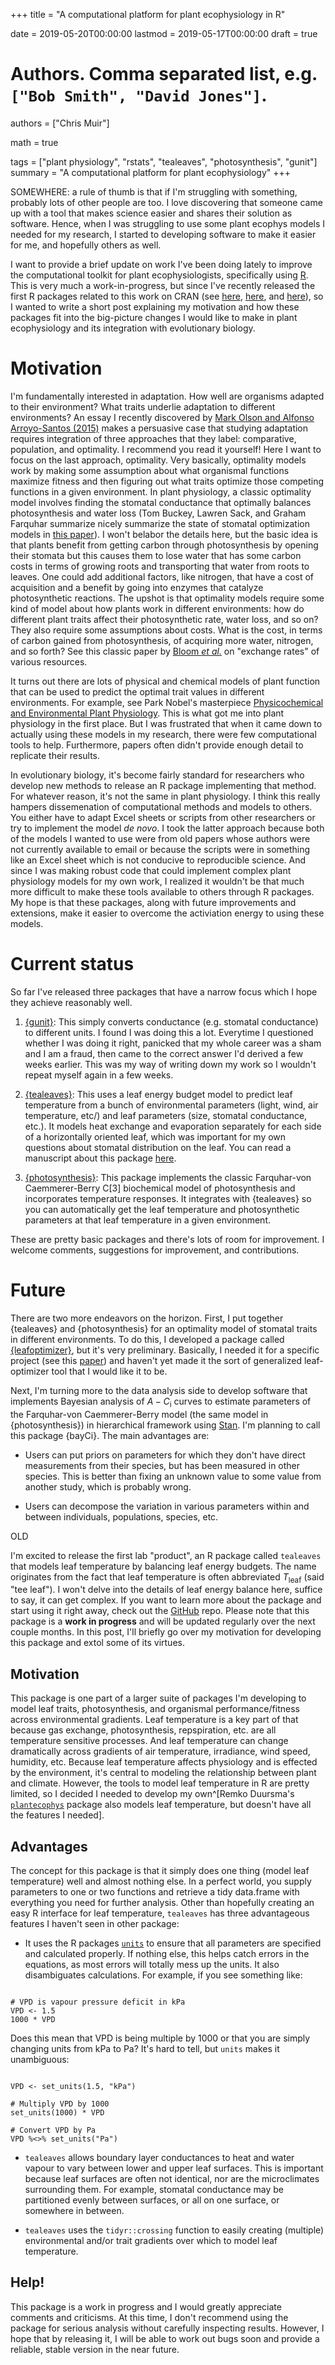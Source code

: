 +++
title = "A computational platform for plant ecophysiology in R"

date = 2019-05-20T00:00:00
lastmod = 2019-05-17T00:00:00
draft = true

# Authors. Comma separated list, e.g. `["Bob Smith", "David Jones"]`.
authors = ["Chris Muir"]

math = true

tags = ["plant physiology", "rstats", "tealeaves", "photosynthesis", "gunit"]
summary = "A computational platform for plant ecophysiology"
+++

SOMEWHERE: a rule of thumb is that if I'm struggling with something, probably lots of other people are too. I love discovering that someone came up with a tool that makes science easier and shares their solution as software. Hence, when I was struggling to use some plant ecophys models I needed for my research, I started to developing software to make it easier for me, and hopefully others as well.

I want to provide a brief update on work I've been doing lately to improve the computational toolkit for plant ecophysiologists, specifically using [R](https://cran.r-project.org). This is very much a work-in-progress, but since I've recently released the first R packages related to this work on CRAN (see [here](https://CRAN.R-project.org/package=gunit), [here](https://CRAN.R-project.org/package=tealeaves), and [here](https://CRAN.R-project.org/package=photosynthesis)), so I wanted to write a short post explaining my motivation and how these packages fit into the big-picture changes I would like to make in plant ecophysiology and its integration with evolutionary biology.

# Motivation

I'm fundamentally interested in adaptation. How well are organisms adapted to their environment? What traits underlie adaptation to different environments? An essay I recently discovered by [Mark Olson and Alfonso Arroyo-Santos (2015)](https://doi.org/10.1086/681438) makes a persuasive case that studying adaptation requires integration of three approaches that they label: comparative, population, and optimality. I recommend you read it yourself! Here I want to focus on the last approach, optimality. Very basically, optimality models work by making some assumption about what organismal functions maximize fitness and then figuring out what traits optimize those competing functions in a given environment. In plant physiology, a classic optimality model involves finding the stomatal conductance that optimally balances photosynthesis and water loss (Tom Buckey, Lawren Sack, and Graham Farquhar summarize nicely summarize the state of stomatal optimization models in [this paper](https://doi.org/10.1111/pce.12823)). I won't belabor the details here, but the basic idea is that plants benefit from getting carbon through photosynthesis by opening their stomata but this causes them to lose water that has some carbon costs in terms of growing roots and transporting that water from roots to leaves. One could add additional factors, like nitrogen, that have a cost of acquisition and a benefit by going into enzymes that catalyze photosynthetic reactions. The upshot is that optimality models require some kind of model about how plants work in different environments: how do different plant traits affect their photosynthetic rate, water loss, and so on? They also require some assumptions about costs. What is the cost, in terms of carbon gained from photosynthesis, of acquiring more water, nitrogen, and so forth? See this classic paper by [Bloom *et al.*](https://doi.org/10.1146/annurev.es.16.110185.002051) on "exchange rates" of various resources.

It turns out there are lots of physical and chemical models of plant function that can be used to predict the optimal trait values in different environments. For example, see Park Nobel's masterpiece [Physicochemical and Environmental Plant Physiology](https://www.elsevier.com/books/physicochemical-and-environmental-plant-physiology/nobel/978-0-12-374143-1). This is what got me into plant physiology in the first place. But I was frustrated that when it came down to actually using these models in my research, there were few computational tools to help. Furthermore, papers often didn't provide enough detail to replicate their results.

In evolutionary biology, it's become fairly standard for researchers who develop new methods to release an R package implementing that method. For whatever reason, it's not the same in plant physiology. I think this really hampers dissemenation of computational methods and models to others. You either have to adapt Excel sheets or scripts from other researchers or try to implement the model *de novo*. I took the latter approach because both of the models I wanted to use were from old papers whose authors were not currently available to email or because the scripts were in something like an Excel sheet which is not conducive to reproducible science. And since I was making robust code that could implement complex plant physiology models for my own work, I realized it wouldn't be that much more difficult to make these tools available to others through R packages. My hope is that these packages, along with future improvements and extensions, make it easier to overcome the activiation energy to using these models.

# Current status

So far I've released three packages that have a narrow focus which I hope they achieve reasonably well.

1. [{gunit}](https://CRAN.R-project.org/package=gunit): This simply converts conductance (e.g. stomatal conductance) to different units. I found I was doing this a lot. Everytime I questioned whether I was doing it right, panicked that my whole career was a sham and I am a fraud, then came to the correct answer I'd derived a few weeks earlier. This was my way of writing down my work so I wouldn't repeat myself again in a few weeks.

2. [{tealeaves}](https://CRAN.R-project.org/package=tealeaves): This uses a leaf energy budget model to predict leaf temperature from a bunch of environmental parameters (light, wind, air temperature, etc/) and leaf parameters (size, stomatal conductance, etc.). It models heat exchange and evaporation separately for each side of a horizontally oriented leaf, which was important for my own questions about stomatal distribution on the leaf. You can read a manuscript about this package [here](https://doi.org/10.1101/529487).

3. [{photosynthesis}](https://CRAN.R-project.org/package=photosynthesis): This package implements the classic Farquhar-von Caemmerer-Berry C[3] biochemical model of photosynthesis and incorporates temperature responses. It integrates with {tealeaves} so you can automatically get the leaf temperature and photosynthetic parameters at that leaf temperature in a given environment.

These are pretty basic packages and there's lots of room for improvement. I welcome comments, suggestions for improvement, and contributions.

# Future

There are two more endeavors on the horizon. First, I put together {tealeaves} and {photosynthesis} for an optimality model of stomatal traits in different environments. To do this, I developed a package called [{leafoptimizer}](https://github.com/cdmuir/leafoptimizer), but it's very preliminary. Basically, I needed it for a specific project (see this [paper](https://doi.org/10.1101/601377)) and haven't yet made it the sort of generalized leaf-optimizer tool that I would like it to be.

Next, I'm turning more to the data analysis side to develop software that implements Bayesian analysis of $A-C_\mathrm{i}$ curves to estimate parameters of the Farquhar-von Caemmerer-Berry model (the same model in {photosynthesis}) in hierarchical framework using [Stan](https://mc-stan.org/). I'm planning to call this package {bayCi}. The main advantages are: 

* Users can put priors on parameters for which they don't have direct measurements from their species, but has been measured in other species. This is better than fixing an unknown value to some value from another study, which is probably wrong.

* Users can decompose the variation in various parameters within and between individuals, populations, species, etc.

OLD

I'm excited to release the first lab "product", an R package called `tealeaves` that models leaf temperature by balancing leaf energy budgets. The name originates from the fact that leaf temperature is often abbreviated $T_\text{leaf}$ (said "tee leaf"). I won't delve into the details of leaf energy balance here, suffice to say, it can get complex. If you want to learn more about the package and start using it right away, check out the [GitHub](https://github.com/cdmuir/tealeaves) repo. Please note that this package is a **work in progress** and will be updated regularly over the next couple months. In this post, I'll briefly go over my motivation for developing this package and extol some of its virtues.

## Motivation

This package is one part of a larger suite of packages I'm developing to model leaf traits, photosynthesis, and organismal performance/fitness across environmental gradients. Leaf temperature is a key part of that because gas exchange, photosynthesis, repspiration, etc. are all temperature sensitive processes. And leaf temperature can change dramatically across gradients of air temperature, irradiance, wind speed, humidity, etc. Because leaf temperature affects physiology and is effected by the environment, it's central to modeling the relationship between plant and climate. However, the tools to model leaf temperature in R are pretty limited, so I decided I needed to develop my own^[Remko Duursma's [`plantecophys`](https://cran.r-project.org/web/packages/plantecophys/index.html) package also models leaf temperature, but doesn't have all the features I needed].

## Advantages

The concept for this package is that it simply does one thing (model leaf temperature) well and almost nothing else. In a perfect world, you supply parameters to one or two functions and retrieve a tidy data.frame with everything you need for further analysis. Other than hopefully creating an easy R interface for leaf temperature, `tealeaves` has three advantageous features I haven't seen in other package:

- It uses the R packages [`units`](https://cran.r-project.org/web/packages/units/index.html) to ensure that all parameters are specified and calculated properly. If nothing else, this helps catch errors in the equations, as most errors will totally mess up the units. It also disambiguates calculations. For example, if you see something like:

```{r bad, echo = TRUE, eval = FALSE}

# VPD is vapour pressure deficit in kPa
VPD <- 1.5
1000 * VPD

```

Does this mean that VPD is being multiple by 1000 or that you are simply changing units from kPa to Pa? It's hard to tell, but `units` makes it unambiguous:

```{r good, echo = TRUE, eval = FALSE}

VPD <- set_units(1.5, "kPa")

# Multiply VPD by 1000
set_units(1000) * VPD

# Convert VPD by Pa
VPD %<>% set_units("Pa")

```

- `tealeaves` allows boundary layer conductances to heat and water vapour to vary between lower and upper leaf surfaces. This is important because leaf surfaces are often not identical, nor are the microclimates surrounding them. For example, stomatal conductance may be partitioned evenly between surfaces, or all on one surface, or somewhere in between. 

- `tealeaves` uses the `tidyr::crossing` function to easily creating (multiple) environmental and/or trait gradients over which to model leaf temperature. 

## Help!

This package is a work in progress and I would greatly appreciate comments and criticisms. At this time, I don't recommend using the package for serious analysis without carefully inspecting results. However, I hope that by releasing it, I will be able to work out bugs soon and provide a reliable, stable version in the near future.
